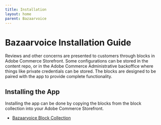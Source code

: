 ```yaml
---
title: Installation
layout: home
parent: Bazaarvoice
---
```


# Bazaarvoice Installation Guide

Reviews and other concerns are presented to customers through blocks in Adobe Commerce Storefront. Some configurations can be stored in the content repo, or in the Adobe Commerce Administrative backoffice where things like private credentials can be stored. The blocks are designed to be paired with the app to provide complete functionality.

## Installing the App

Installing the app can be done by copying the blocks from the block collection into your Adobe Commerce Storefront.

* [Bazaarvoice Block Collection](https://github.com/BlueAcornInc/aio-commerce-bazaarvoice-blocks)